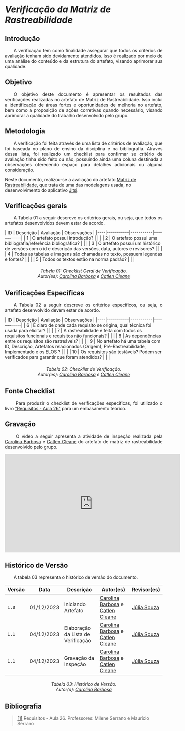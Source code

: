 # ***Verificação da Matriz de Rastreabilidade***

## **Introdução**
<p align="justify">
&emsp;&emsp;A verificação tem como finalidade assegurar que todos os critérios de avaliação tenham sido devidamente atendidos. Isso é realizado por meio de uma análise do conteúdo e da estrutura do artefato, visando aprimorar sua qualidade.
</p>

## **Objetivo**
<p align="justify">
&emsp;&emsp;O objetivo deste documento é apresentar os resultados das verificações realizadas no artefato de Matriz de Rastreabilidade. Isso inclui a identificação de áreas fortes e oportunidades de melhoria no artefato, bem como a proposição de ações corretivas quando necessário, visando aprimorar a qualidade do trabalho desenvolvido pelo grupo.
</p>

## **Metodologia**
<p align="justify">
&emsp;&emsp;A verificação foi feita através de uma lista de critérios de avaliação, que foi baseada no plano de ensino da disciplina e na bibliografia. Através dessa lista, foi realizado um checklist para confirmar se  critério de avaliação tinha sido feito ou não, possuindo ainda uma coluna destinada a observações oferecendo espaço para detalhes adicionais ou alguma consideração.

Neste documento, realizou-se a avaliação do artefato <a href="https://requisitos-de-software.github.io/2023.2-Jitsi/PosRastreabilidade/matrizRastreabilidade/">Matriz de Rastreabilidade</a>, que trata de uma das modelagens usada, no desenvolvimento do aplicativo <a href="https://requisitos-de-software.github.io/2023.2-Jitsi/">Jitsi</a>.
</p>

## **Verificações gerais**
<p align="justify"> 
&emsp;&emsp;A Tabela 01 a seguir descreve os critérios gerais, ou seja, que todos os artefatos desenvolvidos devem estar de acordo.
</p>
| ID | Descrição | Avaliação | Observações |
|----|-----------|-----------|------------|
| 1  | O artefato possui introdução? |  |  |
| 2  | O artefato possui uma bibliografia/referência bibliográfica? | | |
| 3  | O artefato possui um histórico de versões com o id e descrição das versões, data, autores e revisores? |  |  |
| 4  | Todas as tabelas e imagens são chamadas no texto, possuem legendas e fontes? |  |  |
| 5  | Todos os textos estão na norma padrão? |  |  |

<center>
<h6> Tabela 01: Checklist Geral de Verificação.
<br/> Autor(es): <a href="https://github.com/CarolinaBarb">Carolina Barbosa</a> e <a href="https://github.com/catlenc">Catlen Cleane</a></h6>
</center>

## **Verificações Específicas**
<p align="justify"> 
&emsp;&emsp;A Tabela 02 a seguir descreve os critérios especificos, ou seja, o artefato desenvolvido devem estar de acordo.
</p>
| ID | Descrição | Avaliação | Observações |
|----|-----------|-----------|------------|
| 6  | É claro de onde cada requisito se origina, qual técnica foi usada para elicitar? |  |  |
| 7  | A rastreabilidade é feita com todos os requisitos funcionais e requisitos não funcionais? |  |  |
| 8  | As dependências entre os requisitos são rastreáveis? |  |  |
| 9  | No artefato há uma tabela com ID, Descrição, Artefatos relacionados (Origem), Pré-Rastreabilidade, Implementado e os ELOS ? |  |  |
| 10 | Os requisitos são testáveis? Podem ser verificados para garantir que foram atendidos? |  |  |


<center>
<h6> Tabela 02: Checklist de Verificação.
<br/> Autor(es): <a href="https://github.com/CarolinaBarb">Carolina Barbosa</a> e <a href="https://github.com/catlenc">Catlen Cleane</a></h6>
</center>

## **Fonte Checklist**
<p align="justify">
&emsp;&emsp; Para produzir o checklist de verificações específicas, foi utilizado o livro <a href="https://aprender3.unb.br/pluginfile.php/2692879/mod_resource/content/1/Requisitos%20-%20Aula%20026.pdf">"Requisitos - Aula 26"</a>  para um embasamento teórico.
</p>


## **Gravação**
<p align="justify">
&emsp;&emsp; O vídeo a seguir apresenta a atividade de inspeção realizada pela <a href="https://github.com/CarolinaBarb">Carolina Barbosa</a> e  <a href="https://github.com/catlenc">Catlen Cleane</a> do artefato de matriz de rastreabilidade desenvolvido pelo grupo.
</p>

<center>

<iframe width="560" height="315" src="https://www.youtube.com/embed/GehZ5QbWwyw?si=LaQcsHzQ5lPExbpN" title="YouTube video player" frameborder="0" allow="accelerometer; autoplay; clipboard-write; encrypted-media; gyroscope; picture-in-picture; web-share" allowfullscreen></iframe>

</center>

## **Histórico de Versão**
<p align="justify">
&emsp;&emsp;A tabela 03 representa o histórico de versão do documento.
</p>

| Versão | Data | Descrição | Autor(es) | Revisor(es) |
| ------ | ---- | --------- | --------- | ---------- |
| `1.0`  | 01/12/2023 | Iniciando Artefato |[Carolina Barbosa](https://github.com/CarolinaBarb) e [Catlen Cleane](https://github.com/catlenc) | [Júlia Souza](https://github.com/JuliaSSouza)|
| `1.1`  | 04/12/2023 | Elaboração da Lista de Verificação |[Carolina Barbosa](https://github.com/CarolinaBarb) e [Catlen Cleane](https://github.com/catlenc) | [Júlia Souza](https://github.com/JuliaSSouza)|
| `1.1`  | 04/12/2023 | Gravação da Inspeção |[Carolina Barbosa](https://github.com/CarolinaBarb) e [Catlen Cleane](https://github.com/catlenc) | [Júlia Souza](https://github.com/JuliaSSouza)|
<h6 align="center"> Tabela 03: Histórico de Versão.
<br> Autor(a): <a href="https://github.com/CarolinaBarb">Carolina Barbosa</a></h6>

## **Bibliografia**
> <a href="https://aprender3.unb.br/pluginfile.php/2692879/mod_resource/content/1/Requisitos%20-%20Aula%20026.pdf">[1]</a> Requisitos - Aula 26. Professores: Milene Serrano e Maurício Serrano
